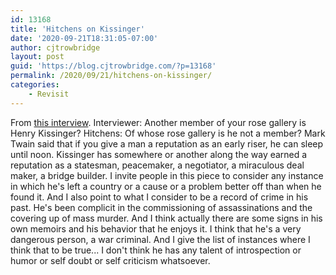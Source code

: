 ```yaml
---
id: 13168
title: 'Hitchens on Kissinger'
date: '2020-09-21T18:31:05-07:00'
author: cjtrowbridge
layout: post
guid: 'https://blog.cjtrowbridge.com/?p=13168'
permalink: /2020/09/21/hitchens-on-kissinger/
categories:
    - Revisit
---
```


From [this interview](https://www.youtube.com/watch?v=RExo5JOn4tg). Interviewer: Another member of your rose gallery is Henry Kissinger? Hitchens: Of whose rose gallery is he not a member? Mark Twain said that if you give a man a reputation as an early riser, he can sleep until noon. Kissinger has somewhere or another along the way earned a reputation as a statesman, peacemaker, a negotiator, a miraculous deal maker, a bridge builder. I invite people in this piece to consider any instance in which he's left a country or a cause or a problem better off than when he found it. And I also point to what I consider to be a record of crime in his past. He's been complicit in the commissioning of assassinations and the covering up of mass murder. And I think actually there are some signs in his own memoirs and his behavior that he enjoys it. I think that he's a very dangerous person, a war criminal. And I give the list of instances where I think that to be true... I don't think he has any talent of introspection or humor or self doubt or self criticism whatsoever.